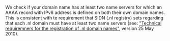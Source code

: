 We check if your domain name has at least two name servers for which an AAAA record with IPv6 address is defined on both their own domain names. This is consistent with te requirement that SIDN (.nl registry) sets regarding that each .nl domain must have at least two name servers (see: ["Technical requiremners for the registration of .nl domain names"](https://www.sidn.nl/downloads/terms-and-conditions/Technical%20requirements%20for%20the%20registration%20of%20nl%20domain%20names.pdf), version 25 May 2010).
